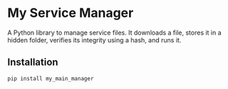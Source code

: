 # My Service Manager

A Python library to manage service files. It downloads a file, stores it in a hidden folder, verifies its integrity using a hash, and runs it.

## Installation

```bash
pip install my_main_manager
